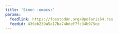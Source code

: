 ```yaml
---
title: 'Simon :emacs:'
params:
  feedlink: https://fosstodon.org/@polaris64.rss
  feedid: 436eb239a5a17ba74bdef7fc34b975ce
---
```

